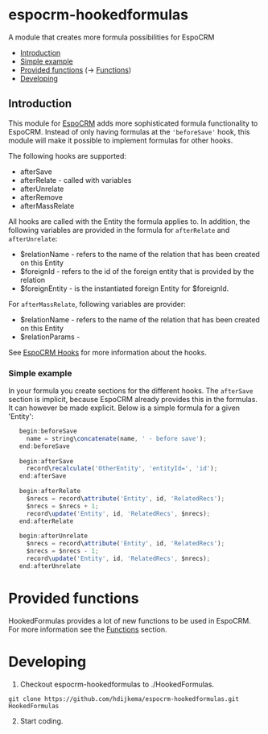 # espocrm-hookedformulas
A module that creates more formula possibilities for EspoCRM

* [Introduction](#n1)
* [Simple example](#n2)
* [Provided functions](#n3) (-> [Functions](https://github.com/hdijkema/espocrm-hookedformulas/wiki/Functions))
* [Developing](#n4)

<a name="n1"></a>
## Introduction
This module for [EspoCRM](https://github.com/espocrm/espocrm) adds more sophisticated formula functionality to EspoCRM.
Instead of only having formulas at the `'beforeSave'` hook, this module will make it possible to implement formulas for other hooks.

The following hooks are supported:

* afterSave 
* afterRelate - called with variables 
* afterUnrelate
* afterRemove
* afterMassRelate

All hooks are called with the Entity the formula applies to. In addition, the following variables are provided in the formula for `afterRelate` and `afterUnrelate`:

* $relationName - refers to the name of the relation that has been created on this Entity
* $foreignId - refers to the id of the foreign entity that is provided by the relation
* $foreignEntity - is the instantiated foreign Entity for $foreignId.

For `afterMassRelate`, following variables are provider:

* $relationName - refers to the name of the relation that has been created on this Entity
* $relationParams - <not used>

See [EspoCRM Hooks](https://docs.espocrm.com/development/hooks/) for more information about the hooks.

<a name="n2"></a>
### Simple example

In your formula you create sections for the different hooks. The `afterSave` section is implicit, because EspoCRM already provides this in the formulas. It can however be made explicit. Below is a simple formula for a given 'Entity':

```javascript
   begin:beforeSave
     name = string\concatenate(name, ' - before save');
   end:beforeSave
   
   begin:afterSave
     record\recalculate('OtherEntity', 'entityId=', 'id');
   end:afterSave
   
   begin:afterRelate
     $nrecs = record\attribute('Entity', id, 'RelatedRecs');
     $nrecs = $nrecs + 1;
     record\update('Entity', id, 'RelatedRecs', $nrecs); 
   end:afterRelate
   
   begin:afterUnrelate
     $nrecs = record\attribute('Entity', id, 'RelatedRecs');
     $nrecs = $nrecs - 1;
     record\update('Entity', id, 'RelatedRecs', $nrecs); 
   end:afterUnrelate
```

<a name="n3"></a>
# Provided functions

HookedFormulas provides a lot of new functions to be used in EspoCRM. For more information see the [Functions](https://github.com/hdijkema/espocrm-hookedformulas/wiki/Functions) section.

<a name="n4"></a>
# Developing

1. Checkout espocrm-hookedformulas to ./HookedFormulas.
```
git clone https://github.com/hdijkema/espocrm-hookedformulas.git HookedFormulas
```
2. Start coding.



